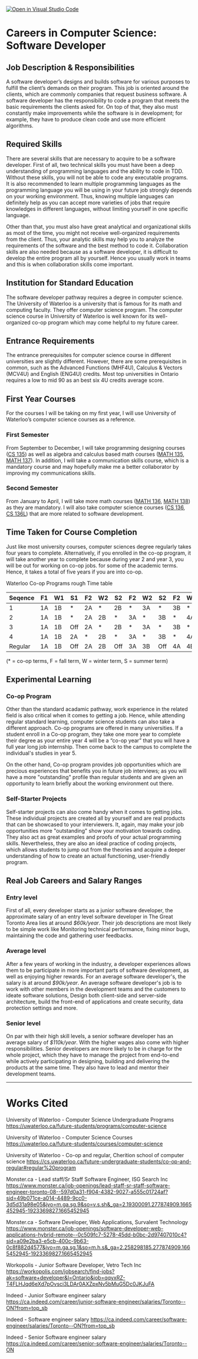 [![Open in Visual Studio Code](https://classroom.github.com/assets/open-in-vscode-c66648af7eb3fe8bc4f294546bfd86ef473780cde1dea487d3c4ff354943c9ae.svg)](https://classroom.github.com/online_ide?assignment_repo_id=8806576&assignment_repo_type=AssignmentRepo)

# Careers in Computer Science: Software Developer

## Job Description & Responsibilities

A software developer’s designs and builds software for various purposes to fulfill the client’s demands on their program. 
This job is oriented around the clients, which are commonly companies that request business software. A software developer has the responsibility to code a program that meets the basic requirements the clients asked for. On top of that, they also must constantly make improvements while the software is in development; for example, they have to produce clean code and use more efficient algorithms. 


## Required Skills

There are several skills that are necessary to acquire to be a software developer. First of all, two technical skills you must have been a deep understanding of programming languages and the ability to code in TDD. Without these skills, you will not be able to code any executable programs. It is also recommended to learn multiple programming languages as the programming language you will be using in your future job strongly depends on your working environment. Thus, knowing multiple languages can definitely help as you can accept more varieties of jobs that require knowledges in different languages, without limiting yourself in one specific language.

Other than that, you must also have great analytical and organizational skills as most of the time, you might not receive well-organized requirements from the client. Thus, your analytic skills may help you to analyze the requirements of the software and the best method to code it. Collaboration skills are also needed because as a software developer, it is difficult to develop the entire program all by yourself. Hence you usually work in teams and this is when collaboration skills come important.


## Institution for Standard Education

The software developer pathway requires a degree in computer science.
The University of Waterloo is a university that is famous for its math and computing faculty. They offer computer science program. The computer science course in University of Waterloo is well known for its well-organized co-op program which may come helpful to my future career.


## Entrance Requirements

The entrance prerequisites for computer science course in different universities are slightly different. However, there are some prerequisites in common, such as the Advanced Functions (MHF4U), Calculus & Vectors (MCV4U) and English (ENG4U) credits. Most top universities in Ontario requires a low to mid 90 as an best six 4U credits average score. 


## First Year Courses

For the courses I will be taking on my first year, I will use University of Waterloo’s computer science courses as a reference. 

### First Semester
From September to December, I will take programming designing courses ([CS 135](http://ugradcalendar.uwaterloo.ca/courses/CS/135)) as well as algebra and calculus based math courses ([MATH 135](http://ugradcalendar.uwaterloo.ca/courses/MATH/135), [MATH 137](http://ugradcalendar.uwaterloo.ca/courses/MATH/137)). In addition, I will take a communication skills course, which is a mandatory course and may hopefully make me a better collaborator by improving my communications skills. 

### Second Semester
From January to April, I will take more math courses ([MATH 136](http://ugradcalendar.uwaterloo.ca/courses/MATH/136), [MATH 138](http://ugradcalendar.uwaterloo.ca/courses/MATH/138)) as they are mandatory. I will also take computer science courses ([CS 136](http://ugradcalendar.uwaterloo.ca/courses/CS/136), [CS 136L](https://ucalendar.uwaterloo.ca/2223/COURSE/course-CS.html#CS136L)) that are more related to software development. 


## Time Taken for Course Completion

Just like most university courses, computer sciences degree regularly takes four years to complete. Alternatively, if you enrolled in the co-op program, it will take another year to complete because during year 2 and year 3, you will be out for working on co-op jobs. for some of the academic terms. Hence, it takes a total of five years if you are into co-op.	 

Waterloo Co-op Programs rough Time table

|Seqence|F1|W1	|S1	|F2	|W2	|S2	|F2	|W2	|S2	|F2	|W2	|S2	|F2	|W2	|S2 |
|-------|--|---|---|---|---|---|---|---|---|---|---|---|---|---|---|
|1	    |1A|1B	|*	|2A	|*	|2B	|*	|3A	|*	|3B	|*	|4A	|*	|4B	|   |
|2	    |1A|1B	|*	|2A	|2B	|*	|3A	|*	|3B	|*	|4A	|*	|*	|4B	|   |
|3	    |1A|1B	|Off|2A	|*	|2B	|*	|3A	|*	|3B	|*	|4A	|*	|*	|4B |
|4	    |1A|1B	|2A	|*	|2B	|*	|3A	|*	|3B	|*	|4A	|*	|*	|4B	|   |
|Regular|1A|1B	|Off|2A	|2B	|Off|3A	|3B	|Off|4A	|4B	|Off|N/A|N/A|N/A|	 	 	 

(* = co-op terms, F = fall term, W = winter term, S = summer term)


## Experimental Learning

### Co-op Program
Other than the standard acadamic pathway, work experience in the related field is also critical when it comes to getting a job. Hence, while attending regular standard learning, computer science students can also take a different approach. Co-op programs are offered in many universities. If a student enroll in a Co-op program, they take one more year to complete their degree as your entire year 4 will be a “co-op year” that you will have a full year long job internship. Then come back to the campus to complete the individual's studies in year 5.

On the other hand, Co-op program provides job opportunities which are precious experiences that benefits you in future job interviews; as you will have a more "outstanding" profile than regular students and are given an opportunity to learn briefly about the working environment out there. 

### Self-Starter Projects
Self-starter projects can also come handy when it comes to getting jobs. These individual projects are created all by yourself and are real products that can be showcased to your interviewers. It, again, may make your job opportunities more "outstanding" show your motivation towards coding. They also act as great examples and proofs of your actual programming skills. Nevertheless, they are also an ideal practice of coding projects, which allows students to jump out from the theories and acquire a deeper understanding of how to create an actual functioning, user-friendly program.


## Real Job Careers and Salary Ranges

### Entry level
First of all, every developer starts as a junior software developer, the approximate salary of an entry level software developer in The Great Toronto Area lies at around *$60k/year*. Their job descriptions are most likely to be simple work like Monitoring technical performance, fixing minor bugs, maintaining the code and gathering user feedbacks.

### Average level
After a few years of working in the industry, a developer experiences allows them to be participate in more important parts of software development, as well as enjoying higher rewards. For an average software developer's, the salary is at around *$90k/year*. An average software developer's job is to work with other members in the development teams and the customers to ideate software solutions, Design both client-side and server-side architecture, build the front-end of applications and create security, data protection settings and more.

### Senior level 
On par with their high skill levels, a senior software developer has an average salary of *$110k/year*. With the higher wages also come with higher responsibilities. Senior developers are more likely to be in charge for the whole project, which they have to manage the project from end-to-end while actively participating in designing, building and delivering the products at the same time. They also have to lead and mentor their development teams.

---

# Works Cited

University of Waterloo - Computer Science Undergraduate Programs
https://uwaterloo.ca/future-students/programs/computer-science 


University of Waterloo - Computer Science Courses
https://uwaterloo.ca/future-students/courses/computer-science 

University of Waterloo - Co-op and regular, Cherition school of computer science
https://cs.uwaterloo.ca/future-undergraduate-students/co-op-and-regular#regular%20program 

Monster.ca - Lead staff/Sr Staff Software Engineer, ISG Search Inc
https://www.monster.ca/job-openings/lead-staff-sr-staff-software-engineer-toronto-08--597d0a31-f904-4382-9027-a555c01724af?sid=49b071ce-a014-4489-9cc0-3d5d31a98e05&jvo=m.ga.sg.9&so=v.s.sh&_ga=2.19300091.277874909.1665452945-1923369827.1665452945 

Monster.ca - Software Developer, Web Applications, Survalent Technology
https://www.monster.ca/job-openings/software-developer-web-applications-hybrid-remote--0c509fc7-5278-45dd-b0bc-2d97407010c4?sid=a09e2ba3-e5cb-400c-9b63-0c8f882d4577&jvo=m.ga.sg.1&so=m.h.s&_ga=2.258298185.277874909.1665452945-1923369827.1665452945 

Workopolis - Junior Software Developer, Vetro Tech Inc
https://workopolis.com/jobsearch/find-jobs?ak=software+developer&l=Ontario&job=qqyxRZ-T4FLHJqd6eXd7pOvsci3LDAr0AXZpxNv5bMuG5Dc0JKJuFA 

Indeed - Junior Software engineer salary
https://ca.indeed.com/career/junior-software-engineer/salaries/Toronto--ON?from=top_sb

Indeed - Software engineer salary
https://ca.indeed.com/career/software-engineer/salaries/Toronto--ON?from=top_sb

Indeed - Senior Software engineer salary
https://ca.indeed.com/career/senior-software-engineer/salaries/Toronto--ON